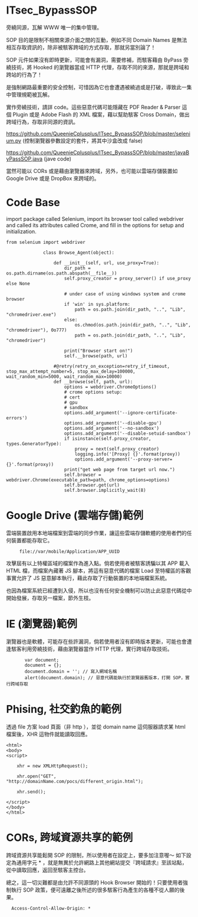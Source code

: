 # ITsec_BypassSOP
旁繞同源，瓦解 WWW 唯一的集中管理。

SOP 目的是限制不相關來源介面之間的互動，例如不同 Domain Names 是無法相互存取資訊的，除非被駭客跨域的方式存取，那就另當別論了！

SOP 元件如果沒有即時更新，可能會有漏洞，需要修補，而駭客藉由 ByPass 旁繞技術，將 Hooked 的瀏覽器當成 HTTP 代理，存取不同的來源，那就是跨域和跨站的行為了！

是強制網路最重要的安全控制，可惜因為它也會遭遇被繞過或是打破，導致此一集中管理規範被瓦解。

實作旁繞技術，請詳 code。這些惡意代碼可能隱藏在 PDF Reader & Parser 這個 Plugin 或是 Adobe Flash 的 XML 檔案，藉以幫助駭客 Cross Domain，做出跨域行為，存取非同源的資訊。

https://github.com/QueenieCplusplus/ITsec_BypassSOP/blob/master/selenium.py (控制瀏覽器參數設定的套件，將其中沙盒改成 false)

https://github.com/QueenieCplusplus/ITsec_BypassSOP/blob/master/javaByPassSOP.java (jave code)

當然可能以 CORs 或是藉由瀏覽器來跨域，另外，也可能以雲端存儲裝置如 Google Drive 或是 DropBox 來跨域的。

# Code Base

import package called Selenium, import its browser tool called webdriver and called its attributes called Crome, and fill in the options for setup and initialization.

    from selenium import webdriver

                  class Browse_Agent(object):

                      def __init__(self, url, use_proxy=True):
                          dir_path = os.path.dirname(os.path.abspath(__file__))
                          self.proxy_creator = proxy_server() if use_proxy else None

                          # under case of using windows system and crome browser
                          if 'win' in sys.platform:
                              path = os.path.join(dir_path, "..", "Lib", "chromedriver.exe")
                          else:
                              os.chmod(os.path.join(dir_path, "..", "Lib", "chromedriver"), 0o777)
                              path = os.path.join(dir_path, "..", "Lib", "chromedriver")

                          print("Browser start on!")
                          self.__browse(path, url)

                      #@retry(retry_on_exception=retry_if_timeout, stop_max_attempt_number=5, stop_max_delay=100000, wait_random_min=5000, wait_random_max=10000)
                      def __browse(self, path, url):
                          options = webdriver.ChromeOptions()
                          # crome options setup:
                          # cert
                          # gpu
                          # sandbox
                          options.add_argument('--ignore-certificate-errors')
                          options.add_argument('--disable-gpu')
                          options.add_argument('--no-sandbox')
                          options.add_argument('--disable-setuid-sandbox')
                          if isinstance(self.proxy_creator, types.GeneratorType):
                              proxy = next(self.proxy_creator)
                              logging.info('[Proxy] {}'.format(proxy))
                              options.add_argument('--proxy-server={}'.format(proxy))
                          print("get web page from target url now.")
                          self.browser = webdriver.Chrome(executable_path=path, chrome_options=options)
                          self.browser.get(url)
                          self.browser.implicitly_wait(8)

# Google Drive (雲端存儲)範例

雲端裝置啟用本地端檔案到雲端的同步作業，讓這些雲端存儲軟體的使用者們的任何裝置都能存取它。

         file://var/mobile/Application/APP_UUID
         
攻擊屆有以上特權區域的檔案作為進入點。倘若使用者被駭客誘騙以其 APP 載入 HTML 檔，而檔案內藏著 JS 腳本，將這有惡意代碼的檔案 Load 至特權區的客觀事實允許了 JS 惡意腳本執行，藉此存取了行動裝置的本地端檔案系統。

也因為檔案系統已經遭到入侵，所以也沒有任何安全機制可以防止此惡意代碼從中開始發展，存取另一檔案，節外生枝。

# IE (瀏覽器)範例

瀏覽器也是軟體，可能存在些許漏洞，倘若使用者沒有即時版本更新，可能也會遭逢駭客利用旁繞技術，藉由瀏覽器當作 HTTP 代理，實行跨域存取技術。

           var document;
           document = {};
           document.domain = ''; // 寫入網域名稱
           alert(document.domain); // 惡意代碼能執行於瀏覽器舊版本，打開 SOP，實行跨域存取

# Phising, 社交釣魚的範例

透過 file 方案 load 頁面（非 http ），並從 domain name 這伺服器請求某 html 檔案後，XHR 這物件就能讀取回應。

    <html>
    <body>
    <script>
        
        xhr = new XMLHttpRequest();
        
        xhr.open("GET", "http://domainName.com/pocs/different_origin.html");
        
        xhr.send();
       
    </script>
    </body>
    </html>

# CORs, 跨域資源共享的範例

跨域資源共享能鬆開 SOP 的限制，所以使用者在設定上，要多加注意喔～ 如下設定為通用字元 * ，就是無異於允許網路上其他網站提交『跨域請求』至該站點，從中讀取回應，返回至駭客主控台。

總之，這一切災難都是由允許不同源頭的 Hook Browser 開始的！只要使用者強制執行 SOP 政策，便可遠離之後所述的很多駭客行為產生的各種不從人願的後果。

      Access-Control-Allow-Origin: *





